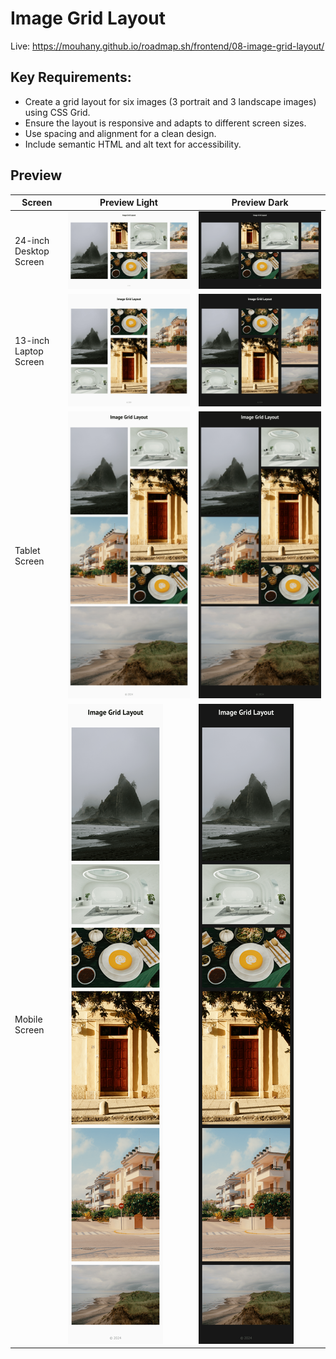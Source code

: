 # Image Grid Layout

Live: https://mouhany.github.io/roadmap.sh/frontend/08-image-grid-layout/

## Key Requirements:

- Create a grid layout for six images (3 portrait and 3 landscape images) using CSS Grid.
- Ensure the layout is responsive and adapts to different screen sizes.
- Use spacing and alignment for a clean design.
- Include semantic HTML and alt text for accessibility.

## Preview

| Screen                 | Preview Light                                   | Preview Dark                                  |
| ---------------------- | ----------------------------------------------- | --------------------------------------------- |
| 24-inch Desktop Screen | ![Desktop Light](./preview/8-light-desktop.png) | ![Desktop Dark](./preview/8-dark-desktop.png) |
| 13-inch Laptop Screen  | ![Laptop Light](./preview/8-light-laptop.png)   | ![Laptop Dark](./preview/8-dark-laptop.png)   |
| Tablet Screen          | ![Tablet Light](./preview/8-light-tablet.png)   | ![Tablet Dark](./preview/8-dark-tablet.png)   |
| Mobile Screen          | ![Mobile Light](./preview/8-light-mobile.png)   | ![Mobile Dark](./preview/8-dark-mobile.png)   |
